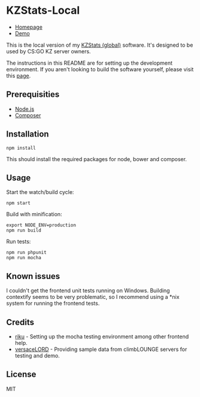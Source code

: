 # KZStats-Local

- [Homepage](http://www.kzstats.com/local/)
- [Demo](http://www.kzstats.com/local/demo/)

This is the local version of my [KZStats (global)](https://github.com/joelbman/kzstats/) software.
It's designed to be used by CS:GO KZ server owners.

The instructions in this README are for setting up the development environment.
If you aren't looking to build the software yourself, please visit this [page](https://www.kzstats.com/local/).

## Prerequisities

* [Node.js](https://nodejs.org/)
* [Composer](https://getcomposer.org/)

## Installation

``` npm install ```

This should install the required packages for node, bower and composer.

## Usage

Start the watch/build cycle:

``` npm start ```

Build with minification:

```
export NODE_ENV=production
npm run build
```

Run tests:
```
npm run phpunit
npm run mocha
```

## Known issues

I couldn't get the frontend unit tests running on Windows.
Building contextify seems to be very problematic, so I recommend using a *nix system for running the frontend tests. 

## Credits

* [riku](https://github.com/rikukissa/) - Setting up the mocha testing environment among other frontend help.
* [versaceLORD](http://www.climblounge.com/) - Providing sample data from climbLOUNGE servers for testing and demo.

## License

MIT